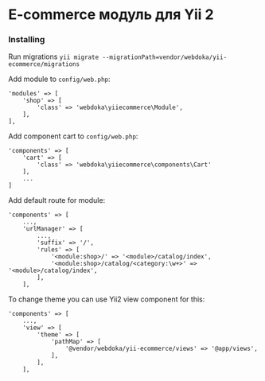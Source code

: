 # E-commerce модуль для Yii 2
### Installing

Run migrations `yii migrate --migrationPath=vendor/webdoka/yii-ecommerce/migrations`

Add module to `config/web.php`:
```
'modules' => [
    'shop' => [
        'class' => 'webdoka\yiiecommerce\Module',
    ],
],
```
Add component cart to `config/web.php`:
```
'components' => [
    'cart' => [
        'class' => 'webdoka\yiiecommerce\components\Cart'
    ],
    ...
]
```
Add default route for module:
```
'components' => [
    ...,
    'urlManager' => [
        ...,
        'suffix' => '/',
        'rules' => [
            '<module:shop>/' => '<module>/catalog/index',
            '<module:shop>/catalog/<category:\w+>' => '<module>/catalog/index',
        ],
    ],
```
To change theme you can use Yii2 view component for this:
```
'components' => [
    ...,
    'view' => [
        'theme' => [
            'pathMap' => [
                '@vendor/webdoka/yii-ecommerce/views' => '@app/views',
            ],
        ],
    ],
```